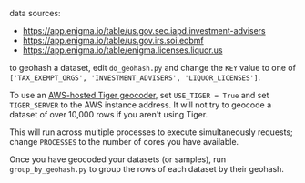 data sources:

- <https://app.enigma.io/table/us.gov.sec.iapd.investment-advisers>
- <https://app.enigma.io/table/us.gov.irs.soi.eobmf>
- <https://app.enigma.io/table/enigma.licenses.liquor.us>

to geohash a dataset, edit `do_geohash.py` and change the `KEY` value to one of `['TAX_EXEMPT_ORGS', 'INVESTMENT_ADVISERS', 'LIQUOR_LICENSES']`.

To use an [AWS-hosted Tiger geocoder](https://github.com/bibanul/tiger-geocoder/wiki/Running-your-own-Geocoder-in-Amazon-EC2), set `USE_TIGER = True` and set `TIGER_SERVER` to the AWS instance address. It will not try to geocode a dataset of over 10,000 rows if you aren't using Tiger.

This will run across multiple processes to execute simultaneously requests; change `PROCESSES` to the number of cores you have available.

Once you have geocoded your datasets (or samples), run `group_by_geohash.py` to group the rows of each dataset by their geohash.